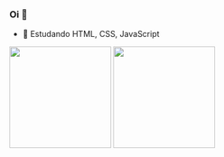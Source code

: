 ### Oi 👋


- 🌱 Estudando HTML, CSS, JavaScript


<div>
  <img height="180em" src="https://github-readme-stats.vercel.app/api?username=matheusadlima&show_icons=true&theme=vue&include_all_commits=true&count_private=true&border_radius=15px"/>
  <img height="180em" src="https://github-readme-stats.vercel.app/api/top-langs/?username=matheusadlima&layout=compact&langs_count=16&theme=vue&border_radius=10px"/>
</div>
